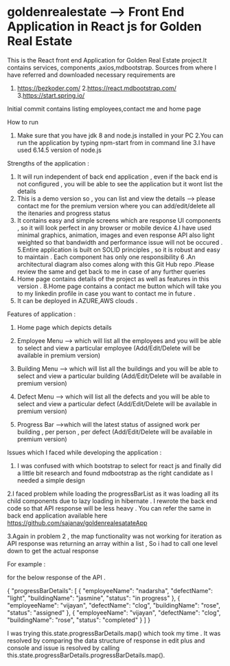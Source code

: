 # goldenrealestate --> Front End Application in React js for Golden Real Estate

This is the React front end Application  for Golden  Real  Estate project.It contains services, components ,axios,mdbootstrap.
Sources from where I have referred and downloaded necessary requirements are 
1. https://bezkoder.com/
2.https://react.mdbootstrap.com/
3.https://start.spring.io/

Initial commit contains listing employees,contact me and home page 

How to run 

1. Make sure that you have jdk 8 and node.js installed in your PC 
2.You can run the application by typing npm-start from <Your directory><react-crud> in command line
3.I have used 6.14.5 version of node.js

Strengths of the application :

1. It will run independent of back end application , even if the back end is not configured , you will be able to see the application 
but it wont list the details 
2. This is a demo version so , you can list and view the details --> please contact me for the premium version where you can 
add/edit/delete all the itenaries and progress status 
3. It contains easy and simple screens which are response UI components , so it will look perfect in any browser or mobile device 
4.I have used minimal graphics, animation, images and even response API also light weighted so that bandwidth and performance issue will not be occured . 
5.Entire application is built on SOLID principles , so it is robust and easy to maintain . Each component has only one responsibility 
6 .An architectural diagram also comes along with this Git Hub repo .Please review the same and get back to me in case of any further queries
7. Home page contains details of the project as well as features in this version . 
8.Home page contains a contact me button which will take you to my linkedin profile in case you want to contact me in future . 
9. It can be deployed in AZURE,AWS clouds .

Features of application :

1. Home page which depicts details 
2. Employee Menu --> which will list all the employees and you will be able to select and view a particular employee (Add/Edit/Delete will be available in premium version)
3. Building Menu --> which will list all the buildings and you will be able to select and view a particular building (Add/Edit/Delete will be available in premium version) 
4. Defect Menu --> which will list all the defects  and you will be able to select and view a particular defect   (Add/Edit/Delete will be available in premium version)

5. Progress Bar  -->which will the latest status of assigned work per building , per person , per defect  (Add/Edit/Delete will be available in premium version)


Issues which I faced while developing the application :


1. I was confused with which bootstrap to select for react js and finally did a little bit research and found mdbootstrap as the right candidate as I needed a simple design 

2.I faced problem while loading the progressBarList as it was loading all its child components due to lazy loading in hibernate . I rewrote the back end code so that API response will be less heavy . You can refer the same in back end application available here 
https://github.com/sajanav/goldenrealesatateApp

3.Again in problem 2 , the map functionality was not working for iteration as API response was returning an array within a list , So i had to call one level down to get the actual response 

For example : 

for the below response of the API .

{
    "progressBarDetails": [
        {
            "employeeName": "nadarsha",
            "defectName": "light",
            "buildingName": "jasmine",
            "status": "in progress"
        },
        {
            "employeeName": "vijayan",
            "defectName": "clog",
            "buildingName": "rose",
            "status": "assigned"
        },
        {
            "employeeName": "vijayan",
            "defectName": "clog",
            "buildingName": "rose",
            "status": "completed"
        }
    ]
}

I was trying this.state.progressBarDetails.map() which took my  time . It was resolved by comparing the data structure of response  in edit plus and console and issue is resolved by calling this.state.progressBarDetails.progressBarDetails.map().







